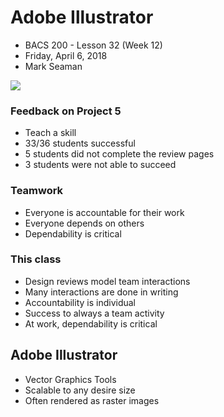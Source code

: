 # Adobe Illustrator
* BACS 200 - Lesson 32 (Week 12)
* Friday, April 6, 2018
* Mark Seaman

![](img/Bear_Logo.png)

### Feedback on Project 5
* Teach a skill
* 33/36 students successful
* 5 students did not complete the review pages
* 3 students were not able to succeed

### Teamwork
* Everyone is accountable for their work
* Everyone depends on others
* Dependability is critical

### This class
* Design reviews model team interactions
* Many interactions are done in writing
* Accountability is individual
* Success to always a team activity
* At work, dependability is critical


## Adobe Illustrator
* Vector Graphics Tools
* Scalable to any desire size
* Often rendered as raster images


